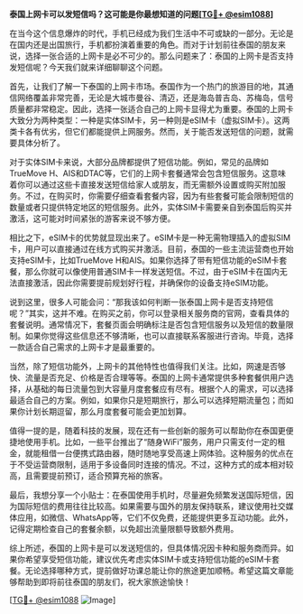 **泰国上网卡可以发短信吗？这可能是你最想知道的问题[[TG💪+ @esim1088](https://t.me/s/esim1088)]**

在当今这个信息爆炸的时代，手机已经成为我们生活中不可或缺的一部分。无论是在国内还是出国旅行，手机都扮演着重要的角色。而对于计划前往泰国的朋友来说，选择一张合适的上网卡是必不可少的。那么问题来了：泰国的上网卡是否支持发短信呢？今天我们就来详细聊聊这个问题。

首先，让我们了解一下泰国的上网卡市场。泰国作为一个热门的旅游目的地，其通信网络覆盖非常完善，无论是大城市曼谷、清迈，还是海岛普吉岛、苏梅岛，信号质量都非常稳定。因此，选择一张适合自己的上网卡显得尤为重要。泰国的上网卡大致分为两种类型：一种是实体SIM卡，另一种则是eSIM卡（虚拟SIM卡）。这两类卡各有优劣，但它们都能提供上网服务。然而，关于能否发送短信的问题，就需要具体分析了。

对于实体SIM卡来说，大部分品牌都提供了短信功能。例如，常见的品牌如TrueMove H、AIS和DTAC等，它们的上网卡套餐通常会包含短信服务。这意味着你可以通过这些卡直接发送短信给家人或朋友，而无需额外设置或购买附加服务。不过，在购买时，你需要仔细查看套餐内容，因为有些套餐可能会限制短信的数量或者只提供特定地区的短信服务。此外，实体SIM卡需要亲自到泰国后购买并激活，这可能对时间紧张的游客来说不够方便。

相比之下，eSIM卡的优势就显现出来了。eSIM卡是一种无需物理插入的虚拟SIM卡，用户可以直接通过在线方式购买并激活。目前，泰国的一些主流运营商也开始支持eSIM卡，比如TrueMove H和AIS。如果你选择了带有短信功能的eSIM卡套餐，那么你就可以像使用普通SIM卡一样发送短信。不过，由于eSIM卡在国内无法直接激活，因此你需要提前规划好行程，并确保你的设备支持eSIM功能。

说到这里，很多人可能会问：“那我该如何判断一张泰国上网卡是否支持短信呢？”其实，这并不难。在购买之前，你可以登录相关服务商的官网，查看具体的套餐说明。通常情况下，套餐页面会明确标注是否包含短信服务以及短信的数量限制。如果你觉得这些信息还不够清晰，也可以直接联系客服进行咨询。毕竟，选择一款适合自己需求的上网卡才是最重要的。

当然，除了短信功能外，上网卡的其他特性也值得我们关注。比如，网速是否够快、流量是否充足、价格是否合理等等。泰国的上网卡通常提供多种套餐供用户选择，从基础的每日流量包到大容量月度套餐应有尽有。根据个人的需求，可以选择最适合自己的方案。例如，如果你只是短期旅行，那么可以选择短期流量包；而如果你计划长期逗留，那么月度套餐可能会更加划算。

值得一提的是，随着科技的发展，现在还有一些创新的服务可以帮助你在泰国更便捷地使用手机。比如，一些平台推出了“随身WiFi”服务，用户只需支付一定的租金，就能租借一台便携式路由器，随时随地享受高速上网体验。这种服务的优点在于不受运营商限制，适用于多设备同时连接的情况。不过，这种方式的成本相对较高，且需要提前预订，适合预算充裕的旅客。

最后，我想分享一个小贴士：在泰国使用手机时，尽量避免频繁发送国际短信，因为国际短信的费用往往比较高。如果需要与国外的朋友保持联系，建议使用社交媒体应用，如微信、WhatsApp等，它们不仅免费，还能提供更多互动功能。此外，记得定期检查自己的套餐余额，以免超出流量限额导致额外费用。

综上所述，泰国的上网卡是可以发送短信的，但具体情况因卡种和服务商而异。如果你希望享受短信功能，建议优先考虑实体SIM卡或支持短信功能的eSIM卡套餐。无论选择哪种方式，提前做好功课总能让你的旅途更加顺畅。希望这篇文章能够帮助到即将前往泰国的朋友们，祝大家旅途愉快！

[[TG💪+ @esim1088](https://t.me/s/esim1088) ![Image](https://i.postimg.cc/4NQfJmqS/Snipaste-2025-05-13-00-14-12.png)]